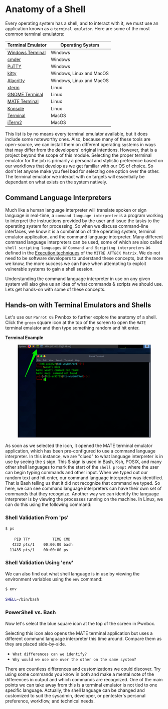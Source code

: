 # Anatomy of a Shell

Every operating system has a shell, and to interact with it, we must use an application known as a `terminal emulator`. Here are some of the most common terminal emulators:

| **Terminal Emulator**                                          | **Operating System**     |
| -------------------------------------------------------------- | ------------------------ |
| [Windows Terminal](https://github.com/microsoft/terminal)      | Windows                  |
| [cmder](https://cmder.app/)                                    | Windows                  |
| [PuTTY](https://www.putty.org/)                                | Windows                  |
| [kitty](https://sw.kovidgoyal.net/kitty/)                      | Windows, Linux and MacOS |
| [Alacritty](https://github.com/alacritty/alacritty)            | Windows, Linux and MacOS |
| [xterm](https://invisible-island.net/xterm/)                   | Linux                    |
| [GNOME Terminal](https://en.wikipedia.org/wiki/GNOME_Terminal) | Linux                    |
| [MATE Terminal](https://github.com/mate-desktop/mate-terminal) | Linux                    |
| [Konsole](https://konsole.kde.org/)                            | Linux                    |
| [Terminal](https://en.wikipedia.org/wiki/Terminal_\(macOS\))   | MacOS                    |
| [iTerm2](https://iterm2.com/)                                  | MacOS                    |

This list is by no means every terminal emulator available, but it does include some noteworthy ones. Also, because many of these tools are open-source, we can install them on different operating systems in ways that may differ from the developers' original intentions. However, that is a project beyond the scope of this module. Selecting the proper terminal emulator for the job is primarily a personal and stylistic preference based on our workflows that develop as we get familiar with our OS of choice. So don't let anyone make you feel bad for selecting one option over the other. The terminal emulator we interact with on targets will essentially be dependant on what exists on the system natively.

## Command Language Interpreters

Much like a human language interpreter will translate spoken or sign language in real-time, a `command language interpreter` is a program working to interpret the instructions provided by the user and issue the tasks to the operating system for processing. So when we discuss command-line interfaces, we know it is a combination of the operating system, terminal emulator application, and the command language interpreter. Many different command language interpreters can be used, some of which are also called `shell scripting languages` or `Command and Scripting interpreters` as defined in the [Execution techniques](https://attack.mitre.org/techniques/T1059/) of the `MITRE ATT&CK Matrix`. We do not need to be software developers to understand these concepts, but the more we know, the more success we can have when attempting to exploit vulnerable systems to gain a shell session.

Understanding the command language interpreter in use on any given system will also give us an idea of what commands & scripts we should use. Lets get hands-on with some of these concepts.

## Hands-on with Terminal Emulators and Shells

Let's use our `Parrot OS` Pwnbox to further explore the anatomy of a shell. Click the `green` square icon at the top of the screen to open the `MATE` terminal emulator and then type something random and hit enter.

**Terminal Example**

<figure><img src="../../../../.gitbook/assets/image (96).png" alt=""><figcaption></figcaption></figure>

As soon as we selected the icon, it opened the MATE terminal emulator application, which has been pre-configured to use a command language interpreter. In this instance, we are "clued" to what language interpreter is in use by seeing the `$` sign. This $ sign is used in Bash, Ksh, POSIX, and many other shell languages to mark the start of the `shell prompt` where the user can begin typing commands and other input. When we typed out our random text and hit enter, our command language interpreter was identified. That is Bash telling us that it did not recognize that command we typed. So here, we can see command language interpreters can have their own set of commands that they recognize. Another way we can identify the language interpreter is by viewing the processes running on the machine. In Linux, we can do this using the following command:

### **Shell Validation From 'ps'**

```bash
$ ps

    PID TTY          TIME CMD
   4232 pts/1    00:00:00 bash
  11435 pts/1    00:00:00 ps
```

### **Shell Validation Using 'env'**

We can also find out what shell language is in use by viewing the environment variables using the `env` command:

```bash
$ env

SHELL=/bin/bash
```

### **PowerShell vs. Bash**

Now let's select the blue square icon at the top of the screen in Pwnbox.

Selecting this icon also opens the MATE terminal application but uses a different command language interpreter this time around. Compare them as they are placed side-by-side.

* `What differences can we identify?`
* `Why would we use one over the other on the same system?`

There are countless differences and customizations we could discover. Try using some commands you know in both and make a mental note of the differences in output and which commands are recognized. One of the main points we can take away from this is a terminal emulator is not tied to one specific language. Actually, the shell language can be changed and customized to suit the sysadmin, developer, or pentester's personal preference, workflow, and technical needs.
